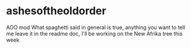 # ashesoftheoldorder
AOO mod
What spaghetti said in general is true, anything you want to tell me leave it in the readme doc, I'll be working on the New Afrika tree this week
